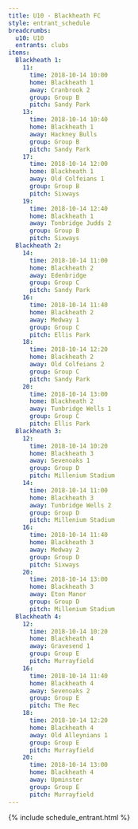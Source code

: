 ```yaml
---
title: U10 - Blackheath FC
style: entrant_schedule
breadcrumbs:
  u10: U10
  entrants: clubs
items:
  Blackheath 1:
    11:
      time: 2018-10-14 10:00
      home: Blackheath 1
      away: Cranbrook 2
      group: Group B
      pitch: Sandy Park
    13:
      time: 2018-10-14 10:40
      home: Blackheath 1
      away: Hackney Bulls
      group: Group B
      pitch: Sandy Park
    17:
      time: 2018-10-14 12:00
      home: Blackheath 1
      away: Old Colfeians 1
      group: Group B
      pitch: Sixways
    19:
      time: 2018-10-14 12:40
      home: Blackheath 1
      away: Tonbridge Judds 2
      group: Group B
      pitch: Sixways
  Blackheath 2:
    14:
      time: 2018-10-14 11:00
      home: Blackheath 2
      away: Edenbridge
      group: Group C
      pitch: Sandy Park
    16:
      time: 2018-10-14 11:40
      home: Blackheath 2
      away: Medway 1
      group: Group C
      pitch: Ellis Park
    18:
      time: 2018-10-14 12:20
      home: Blackheath 2
      away: Old Colfeians 2
      group: Group C
      pitch: Sandy Park
    20:
      time: 2018-10-14 13:00
      home: Blackheath 2
      away: Tunbridge Wells 1
      group: Group C
      pitch: Ellis Park
  Blackheath 3:
    12:
      time: 2018-10-14 10:20
      home: Blackheath 3
      away: Sevenoaks 1
      group: Group D
      pitch: Millenium Stadium
    14:
      time: 2018-10-14 11:00
      home: Blackheath 3
      away: Tunbridge Wells 2
      group: Group D
      pitch: Millenium Stadium
    16:
      time: 2018-10-14 11:40
      home: Blackheath 3
      away: Medway 2
      group: Group D
      pitch: Sixways
    20:
      time: 2018-10-14 13:00
      home: Blackheath 3
      away: Eton Manor
      group: Group D
      pitch: Millenium Stadium
  Blackheath 4:
    12:
      time: 2018-10-14 10:20
      home: Blackheath 4
      away: Gravesend 1
      group: Group E
      pitch: Murrayfield
    16:
      time: 2018-10-14 11:40
      home: Blackheath 4
      away: Sevenoaks 2
      group: Group E
      pitch: The Rec
    18:
      time: 2018-10-14 12:20
      home: Blackheath 4
      away: Old Alleynians 1
      group: Group E
      pitch: Murrayfield
    20:
      time: 2018-10-14 13:00
      home: Blackheath 4
      away: Upminster
      group: Group E
      pitch: Murrayfield
---
```


{% include schedule_entrant.html %}
